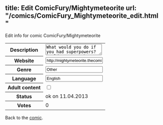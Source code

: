 title: Edit ComicFury/Mightymeteorite
url: "/comics/ComicFury_Mightymeteorite_edit.html"
---
Edit info for comic ComicFury/Mightymeteorite

<form name="comic" action="http://gaepostmail.appengine.com/comic" name="post">
<table class="comicinfo">
<tr>
<th>Description</th><td><textarea name="description">What would you do if you had superpowers? Would you use them to fight crime? Live your life normally? Michael Matthews is going to try to do both.... but it's not as easy as you think it will be</textarea></td>
</tr>
<tr>
<th>Website</th><td><input type="text" name="url" value="http://mightymeteorite.thecomicseries.com/"/></td>
</tr>
<tr>
<th>Genre</th><td><input type="text" name="genre" value="Other"/></td>
</tr>
<tr>
<th>Language</th><td><input type="text" name="language" value="English"/></td>
</tr>
<tr>
<th>Adult content</th><td><input type="checkbox" name="adult" value="adult" /></td>
</tr>
<tr>
<th>Status</th><td>ok on 11.04.2013</td>
</tr>
<tr>
<th>Votes</th><td>0</div></td>
</tr>
</table>
</form>

Back to the [comic](/comics/ComicFury_Mightymeteorite.html).
